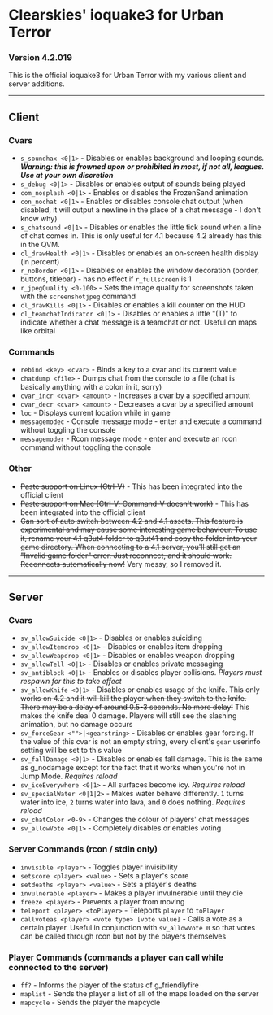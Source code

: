 Clearskies' ioquake3 for Urban Terror
=====================================
### Version 4.2.019 ###

This is the official ioquake3 for Urban Terror with my various client and server additions.

**********

Client
------

### Cvars ###
   + `s_soundhax <0|1>` - Disables or enables background and looping sounds. ***Warning: this is frowned upon or prohibited in most, if not all, leagues. Use at your own discretion***
   + `s_debug <0|1>` - Disables or enables output of sounds being played
   + `com_nosplash <0|1>` - Enables or disables the FrozenSand animation
   + `con_nochat <0|1>` - Enables or disables console chat output (when disabled, it will output a newline in the place of a chat message - I don't know why)
   + `s_chatsound <0|1>` - Disables or enables the little tick sound when a line of chat comes in. This is only useful for 4.1 because 4.2 already has this in the QVM.
   + `cl_drawHealth <0|1>` - Disables or enables an on-screen health display (in percent)
   + `r_noBorder <0|1>` - Disables or enables the window decoration (border, buttons, titlebar) - has no effect if `r_fullscreen` is 1
   + `r_jpegQuality <0-100>` - Sets the image quality for screenshots taken with the `screenshotjpeg` command
   + `cl_drawKills <0|1>` - Disables or enables a kill counter on the HUD
   + `cl_teamchatIndicator <0|1>` - Disables or enables a little "(T)" to indicate whether a chat message is a teamchat or not. Useful on maps like orbital

### Commands ###
   + `rebind <key> <cvar>` - Binds a key to a cvar and its current value
   + `chatdump <file>` - Dumps chat from the console to a file (chat is basically anything with a colon in it, sorry)
   + `cvar_incr <cvar> <amount>` - Increases a cvar by a specified amount
   + `cvar_decr <cvar> <amount>` - Decreases a cvar by a specified amount
   + `loc` - Displays current location while in game
   + `messagemodec` - Console message mode - enter and execute a command without toggling the console
   + `messagemoder` - Rcon message mode - enter and execute an rcon command without toggling the console

### Other ###
   + <del>Paste support on Linux (Ctrl-V)</del> - This has been integrated into the official client
   + <del>Paste support on Mac (Ctrl-V; Command-V doesn't work)</del> - This has been integrated into the official client
   + <del>Can sort of auto switch between 4.2 and 4.1 assets. This feature is experimental and may cause some interesting game behaviour. To use it, rename your 4.1 q3ut4 folder to q3ut41 and copy the folder into your game directory. When connecting to a 4.1 server, you'll still get an "Invalid game folder" error. Just reconnect, and it should work. Reconnects automatically now!</del> Very messy, so I removed it.

**********

Server
------
### Cvars ###
   + `sv_allowSuicide <0|1>` - Disables or enables suiciding
   + `sv_allowItemdrop <0|1>` - Disables or enables item dropping
   + `sv_allowWeapdrop <0|1>` - Disables or enables weapon dropping
   + `sv_allowTell <0|1>` - Disables or enables private messaging
   + `sv_antiblock <0|1>` - Enables or disables player collisions. *Players must respawn for this to take effect*
   + `sv_allowKnife <0|1>` - Disables or enables usage of the knife. <del>This only works on 4.2 and it will kill the player when they switch to the knife. There may be a delay of around 0.5-3 seconds. No more delay!</del> This makes the knife deal 0 damage. Players will still see the slashing animation, but no damage occurs
   + `sv_forceGear <"">|<gearstring>` - Disables or enables gear forcing. If the value of this cvar is not an empty string, every client's `gear` userinfo setting will be set to this value
   + `sv_fallDamage <0|1>` - Disables or enables fall damage. This is the same as g_nodamage except for the fact that it works when you're not in Jump Mode. *Requires reload*
   + `sv_iceEverywhere <0|1>` - All surfaces become icy. *Requires reload*
   + `sv_specialWater <0|1|2>` - Makes water behave differently. `1` turns water into ice, `2` turns water into lava, and `0` does nothing. *Requires reload*
   + `sv_chatColor <0-9>` - Changes the colour of players' chat messages
   + `sv_allowVote <0|1>` - Completely disables or enables voting

### Server Commands (rcon / stdin only) ###
   + `invisible <player>` - Toggles player invisibility
   + `setscore <player> <value>` - Sets a player's score
   + `setdeaths <player> <value>` - Sets a player's deaths
   + `invulnerable <player>` - Makes a player invulnerable until they die
   + `freeze <player>` - Prevents a player from moving
   + `teleport <player> <toPlayer>` - Teleports `player` to `toPlayer`
   + `callvoteas <player> <vote type> [vote value]` - Calls a vote as a certain player. Useful in conjunction with `sv_allowVote 0` so that votes can be called through rcon but not by the players themselves

### Player Commands (commands a player can call while connected to the server) ###
   + `ff?` - Informs the player of the status of g_friendlyfire
   + `maplist` - Sends the player a list of all of the maps loaded on the server
   + `mapcycle` - Sends the player the mapcycle
